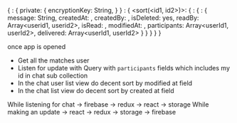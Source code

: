 {
  <user-id>: {
    private: {
      encryptionKey: String,
    }
  }
  <Chat>: {
    <sort(<id1, id2>)>: {
      <message>: {
         <msg1>: {
          message: String,
          createdAt: <timestamp>,
          createdBy: <user-id>,
          isDeleted: yes,
          readBy: Array<userid1, userid2>,
          isRead: <bool>,
          modifiedAt: <timestamp>,
          participants: Array<userId1, userId2>,
          delivered: Array<userId1, userId2>
        }
      }
    }
  }
}


once app is opened
 - Get all the matches user
 - Listen for update with Query with `participants` fields which includes my id in chat sub collection
 - In the chat user list view do decent sort by modified at field 
 - In the chat list view do decent sort by created at field


While listening for chat 
-> firebase -> redux -> react
                     -> storage
While making an update
-> react -> redux -> storage
                  -> firebase